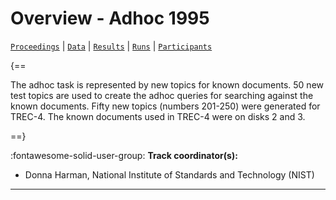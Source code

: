 # Overview - Adhoc 1995

[`Proceedings`](./proceedings.md) | [`Data`](./data.md) | [`Results`](./results.md) | [`Runs`](./runs.md) | [`Participants`](./participants.md)

{==

The adhoc task is represented by new topics for known documents. 50 new test topics are used to create the adhoc queries for searching against the known documents. Fifty new topics (numbers 201-250) were generated for TREC-4. The known documents used in TREC-4 were on disks 2 and 3.

==}

:fontawesome-solid-user-group: **Track coordinator(s):**

- Donna Harman, National Institute of Standards and Technology (NIST) 



---


